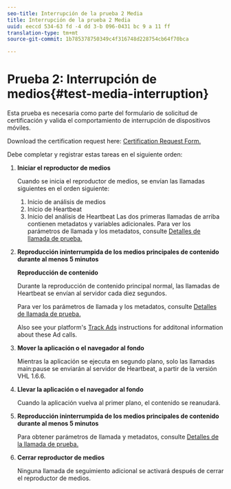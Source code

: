 ```yaml
---
seo-title: Interrupción de la prueba 2 Media
title: Interrupción de la prueba 2 Media
uuid: eeccd 534-63 fd -4 dd 3-b 096-0431 bc 9 a 11 ff
translation-type: tm+mt
source-git-commit: 1b785378750349c4f316748d228754cb64f70bca

---
```



# Prueba 2: Interrupción de medios{#test-media-interruption}

Esta prueba es necesaria como parte del formulario de solicitud de certificación y valida el comportamiento de interrupción de dispositivos móviles.

Download the certification request here: [Certification Request Form.](cert_req_form.docx)

Debe completar y registrar estas tareas en el siguiente orden:

1. **Iniciar el reproductor de medios**

   Cuando se inicia el reproductor de medios, se envían las llamadas siguientes en el orden siguiente:

   1. Inicio de análisis de medios
   1. Inicio de Heartbeat
   1. Inicio del análisis de Heartbeat
   Las dos primeras llamadas de arriba contienen metadatos y variables adicionales. Para ver los parámetros de llamada y los metadatos, consulte [Detalles de llamada de prueba.](/help/sdk-implement/validation/test-call-details.md)

1. **Reproducción ininterrumpida de los medios principales de contenido durante al menos 5 minutos**

   **Reproducción de contenido**

   Durante la reproducción de contenido principal normal, las llamadas de Heartbeat se envían al servidor cada diez segundos.

   Para ver los parámetros de llamada y los metadatos, consulte [Detalles de llamada de prueba.](/help/sdk-implement/validation/test-call-details.md)

   Also see your platform's [Track Ads](/help/sdk-implement/track-ads/track-ads-overview.md) instructions for additonal information about these Ad calls.

1. **Mover la aplicación o el navegador al fondo**

   Mientras la aplicación se ejecuta en segundo plano, solo las llamadas main:pause se enviarán al servidor de Heartbeat, a partir de la versión VHL 1.6.6.

1. **Llevar la aplicación o el navegador al fondo**

   Cuando la aplicación vuelva al primer plano, el contenido se reanudará.

1. **Reproducción ininterrumpida de los medios principales de contenido durante al menos 5 minutos**

   Para obtener parámetros de llamada y metadatos, consulte [Detalles de la llamada de prueba.](/help/sdk-implement/validation/test-call-details.md)

1. **Cerrar reproductor de medios**

   Ninguna llamada de seguimiento adicional se activará después de cerrar el reproductor de medios.


